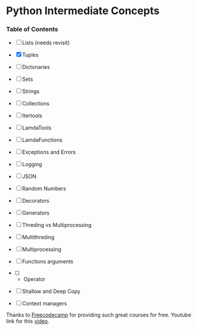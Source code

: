 # Python Intermediate Concepts

### Table of Contents
- [ ] Lists (needs revisit)
- [x] Tuples
- [ ] Dictonaries
- [ ] Sets
- [ ] Strings
- [ ] Collections
- [ ] Itertools
- [ ] LamdaTools
- [ ] LamdaFunctions
- [ ] Exceptions and Errors
- [ ] Logging
- [ ] JSON
- [ ] Random Numbers
- [ ] Decorators
- [ ] Generators
- [ ] Threding vs Multiprocessing
- [ ] Multithreding
- [ ] Multiprocessing
- [ ] Functions arguments
- [ ] * Operator
- [ ] Shallow and Deep Copy
- [ ] Context managers



Thanks to [Freecodecamp](https://www.youtube.com/@freecodecamp) for providing such great courses for free.
Youtube link for this [video](https://www.youtube.com/watch?v=HGOBQPFzWKo).